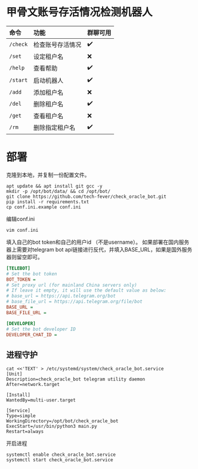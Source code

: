 # 甲骨文账号存活情况检测机器人

| 命令       | 功能       | 群聊可用 |
|:---------|:---------|:-----|
| `/check` | 检查账号存活情况 | ✔️   |
| `/set`   | 设定租户名    | ❌    |
| `/help`  | 查看帮助     | ✔️   |
| `/start` | 启动机器人    | ✔️   |
| `/add`   | 添加租户名    | ❌    |
| `/del`   | 删除租户名    | ✔️   |
| `/get`   | 查看租户名    | ❌    |
| `/rm`    | 删除指定租户名  | ✔️   |

# 部署
克隆到本地，并复制一份配置文件。
```shell
apt update && apt install git gcc -y
mkdir -p /opt/bot/data/ && cd /opt/bot/
git clone https://github.com/tech-fever/check_oracle_bot.git
pip install -r requirements.txt
cp conf.ini.example conf.ini
```
编辑conf.ini
```shell
vim conf.ini
```
填入自己的bot token和自己的用户id （不是username）。
如果部署在国内服务器上需要对telegram bot api链接进行反代，并填入BASE_URL，如果是国外服务器则留空即可。
```ini
[TELEBOT]
# Set the bot token
BOT_TOKEN =
# Set proxy url (for mainland China servers only)
# If leave it empty, it will use the default value as below:
# base_url = https://api.telegram.org/bot
# base_file_url = https://api.telegram.org/file/bot
BASE_URL =
BASE_FILE_URL =

[DEVELOPER]
# Set the bot developer ID
DEVELOPER_CHAT_ID =
```
## 进程守护
```shell
cat <<'TEXT' > /etc/systemd/system/check_oracle_bot.service
[Unit]
Description=check_oracle_bot telegram utility daemon
After=network.target

[Install]
WantedBy=multi-user.target

[Service]
Type=simple
WorkingDirectory=/opt/bot/check_oracle_bot
ExecStart=/usr/bin/python3 main.py
Restart=always
```
开启进程
```shell
systemctl enable check_oracle_bot.service
systemctl start check_oracle_bot.service
```
